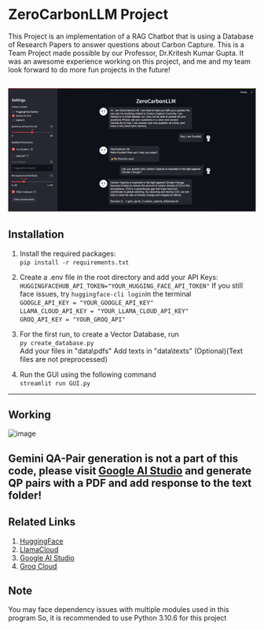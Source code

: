 # ZeroCarbonLLM Project

This Project is an implementation of a RAG Chatbot that is using a Database of Research Papers to answer questions
about Carbon Capture.
This is a Team Project made possible by our Professor, Dr.Kritesh Kumar Gupta.
It was an awesome experience working on this project, and me and my team look forward to do 
more fun projects in the future!

![image](/images/prompt_example.png)
---
## Installation
1. Install the required packages:\
```pip install -r requirements.txt```

2. Create a .env file in the root directory and add your API Keys:\
```HUGGINGFACEHUB_API_TOKEN="YOUR_HUGGING_FACE_API_TOKEN"```
If you still face issues, try ```huggingface-cli login```in the terminal\
```GOOGLE_API_KEY = "YOUR_GOOGLE_API_KEY"```\
```LLAMA_CLOUD_API_KEY = "YOUR_LLAMA_CLOUD_API_KEY"```\
```GROQ_API_KEY = "YOUR_GROQ_API"```
3. For the first run, to create a Vector Database, run \
```py create_database.py```\
Add your files in "data\pdfs"
Add texts in "data\texts" (Optional)(Text files are not preprocessed)

4. Run the GUI using the following command\
```streamlit run GUI.py```
---
## Working
![image](/images/flowdiagram.png)

Gemini QA-Pair generation is not a part of this code, please visit [Google AI Studio](https://aistudio.google.com)
and generate QP pairs with a PDF and add response to the text folder!
---
## Related Links
1. [HuggingFace](https://huggingface.co/settings/tokens)
2. [LlamaCloud](https://cloud.llamaindex.ai/)
3. [Google AI Studio](https://aistudio.google.com)
4. [Groq Cloud](https://console.groq.com/keys)

## Note

You may face dependency issues with multiple modules used in this program
So, it is recommended to use Python 3.10.6 for this project


